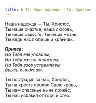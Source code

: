 ```yaml
---
title: № 42. Наша надежда — Ты, Христос
---
```


Наша надежда — Ты, Христос,  
Ты наше счастье, наша любовь,  
Ты наша радость, Ты наша жизнь,  
Ты ведь нас любишь и хранишь.

*__Припев:__  
На Тебя мы уповаем,  
На Тебя жизнь полагаем,  
На Тебя взор устремляем  
Ввысь к небесам.*

Ты пострадал за нас, Христос,  
Ты на кресте пролил Свою кровь,  
Ты нам спасенье ныне принёс,  
Ты нас избавил от горя и слёз.
